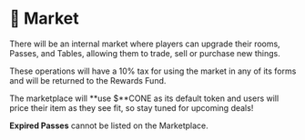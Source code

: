 # 👜 Market

There will be an internal market where players can upgrade their rooms, Passes, and Tables, allowing them to trade, sell or purchase new things. 

These operations will have a 10% tax for using the market in any of its forms and will be returned to the Rewards Fund.

The marketplace will **use $**CONE as its default token and users will price their item as they see fit, so stay tuned for upcoming deals!

**Expired Passes** cannot be listed on the Marketplace.
